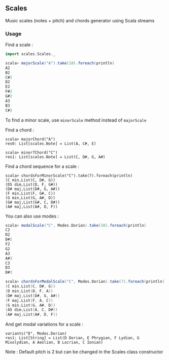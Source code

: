 ## Scales

Music scales (notes + pitch) and chords generator using Scala streams

### Usage

Find a scale :

```scala
import scales.Scales._

scala> majorScale("A").take(10).foreach(println)
A2
B2
C#2
D2
E2
F#2
G#2
A3
B3
C#3
```
To find a minor scale, use `minorScale` method instead of `majorScale`

Find a chord :

```
scala> majorChord("A")
res0: List[scales.Note] = List(A, C#, E)

scala> minor7Chord("C")
res1: List[scales.Note] = List(C, D#, G, A#)
```

Find a chord sequence for a scale :

```
scala> chordsForMinorScale("C").take(7).foreach(println)
(C min,List(C, D#, G))
(D5 dim,List(D, F, G#))
(D# maj,List(D#, G, A#))
(F min,List(F, G#, C))
(G min,List(G, A#, D))
(G# maj,List(G#, C, D#))
(A# maj,List(A#, D, F))
```

You can also use modes :

```scala
scala> modalScale("C", Modes.Dorian).take(10).foreach(println)
C2
D2
D#2
F2
G2
A3
A#3
C3
D3
D#3

scala> chordsForModalScale("C", Modes.Dorian).take(7).foreach(println)
(C min,List(C, D#, G))
(D min,List(D, F, A))
(D# maj,List(D#, G, A#))
(F maj,List(F, A, C))
(G min,List(G, A#, D))
(A5 dim,List(A, C, D#))
(A# maj,List(A#, D, F))
```

And get modal variations for a scale :

```
variants("D", Modes.Dorian)
res1: List[String] = List(D Dorian, E Phrygian, F Lydian, G Mixolydian, A Aeolian, B Locrian, C Ionian)
```

Note : Default pitch is 2 but can be changed in the Scales class constructor